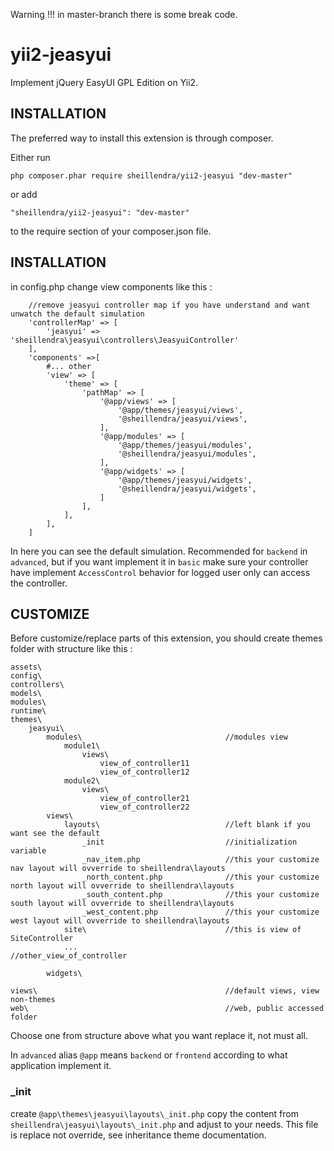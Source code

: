 Warning !!! in master-branch there is some break code.

yii2-jeasyui
===============

Implement jQuery EasyUI GPL Edition on Yii2.

INSTALLATION
---
The preferred way to install this extension is through composer.

Either run
```
php composer.phar require sheillendra/yii2-jeasyui "dev-master"
```
or add
```
"sheillendra/yii2-jeasyui": "dev-master"
```
to the require section of your composer.json file.

INSTALLATION
---

in config.php change view components like this :

```
    //remove jeasyui controller map if you have understand and want unwatch the default simulation
    'controllerMap' => [
        'jeasyui' => 'sheillendra\jeasyui\controllers\JeasyuiController'
    ],
    'components' =>[
        #... other 
        'view' => [
            'theme' => [
                'pathMap' => [
                    '@app/views' => [
                        '@app/themes/jeasyui/views',
                        '@sheillendra/jeasyui/views',
                    ],
                    '@app/modules' => [
                        '@app/themes/jeasyui/modules',
                        '@sheillendra/jeasyui/modules',
                    ],
                    '@app/widgets' => [
                        '@app/themes/jeasyui/widgets',
                        '@sheillendra/jeasyui/widgets',
                    ]
                ],
            ],
        ],
    ]
```

In here you can see the default simulation. Recommended for ```backend``` in ```advanced```,
but if you want implement it in ```basic``` make sure your controller have implement ```AccessControl``` behavior
for logged user only can access the controller.

## CUSTOMIZE

Before customize/replace parts of this extension, you should create themes folder with structure like this :

```
assets\
config\
controllers\
models\
modules\
runtime\
themes\
    jeasyui\
        modules\                                //modules view
            module1\
                views\
                    view_of_controller11
                    view_of_controller12
            module2\
                views\
                    view_of_controller21
                    view_of_controller22
        views\
            layouts\                            //left blank if you want see the default
                _init                           //initialization variable
                _nav_item.php                   //this your customize nav layout will ovverride to sheillendra\layouts
                _north_content.php              //this your customize north layout will ovverride to sheillendra\layouts
                _south_content.php              //this your customize south layout will ovverride to sheillendra\layouts
                _west_content.php               //this your customize west layout will ovverride to sheillendra\layouts
            site\                               //this is view of SiteController
            ...                                 //other_view_of_controller

        widgets\

views\                                          //default views, view non-themes
web\                                            //web, public accessed folder
```
Choose one from structure above what you want replace it, not must all.

In ```advanced``` alias ```@app``` means ```backend``` or ```frontend``` according to what application implement it.

### _init

create ```@app\themes\jeasyui\layouts\_init.php``` copy the content from ```sheillendra\jeasyui\layouts\_init.php``` and adjust to your needs.
This file is replace not override, see inheritance theme documentation.
